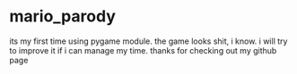 # mario_parody
its my first time using pygame module. the game looks shit, i know. i will try to improve it if i can manage my time. thanks for checking out my github page
 
